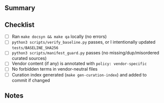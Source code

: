 ## Summary
<!-- What does this change do? -->

## Checklist
- [ ] Ran `make docsyn && make qa` locally (no errors)
- [ ] `python3 scripts/verify_baseline.py` passes, or I intentionally updated `tests/BASELINE_SHA256`
- [ ] `python3 scripts/manifest_guard.py` passes (no missing/dup/misordered curated sources)
- [ ] Vendor content (if any) is annotated with `policy: vendor-specific`
- [ ] No forbidden terms in vendor-neutral files
- [ ] Curation index generated (`make gen-curation-index`) and added to commit if changed

## Notes
<!-- Anything reviewers should pay special attention to? -->
